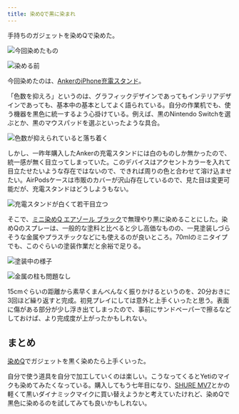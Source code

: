```yaml
---
title: 染めQで黒に染まれ
---
```

手持ちのガジェットを染めQで染めた。

![](https://lh3.googleusercontent.com/2zLkPa-VcpVIxUrbmuBKEHL0lJJNhTYAx8YYNBGp_jbeAfKO4utychuARumwu5b7LTVLVptajw8H3sCRYL2dFpp3joGHm0r_KbOfcoTKHs1Obbf9OuxirDIa7h-ZXwqMttYKg6lFtsHn-9qfBU1iRg "今回染めたもの")

![](https://lh4.googleusercontent.com/FFHWCToSRo-IpGnVrYByweFXi7fwDW8TZ8KSR5EpQImDExjfMOkdLOjLAVdxcUrE0d4yPgCOKUancfe3vNWeXs9BBxN1fIhLGslcRfwGCAoU9t2Hs9gDmGdfZIM4ScxKFeoiKn_U0CEvckhBSPJ0Yg "染める前")

今回染めたのは、[AnkerのiPhone充電スタンド](https://r7kamura.com/articles/2021-09-06-anker-iphone-stand)。

「色数を抑えろ」というのは、グラフィックデザインであってもインテリアデザインであっても、基本中の基本としてよく語られている。自分の作業机でも、使う機器を黒色に統一するよう心掛けている。例えば、黒のNintendo Switchを選ぶとか、黒のマウスパッドを選ぶといったような具合。

![](https://lh3.googleusercontent.com/XgXJjIL0UtknqA4saiyNjtbGbz3uY-A3aw4XS7PLI76aRd8qleBfYiKDeUECzPIEhJkOYuWgkz603kOfsYdstlX64JA7dVLXW9_bSFu32ldshVOkDS8PdsPnFGRwVIaGaxOxP2nUokicKlMbBt2UTw "色数が抑えられていると落ち着く")

しかし、一昨年購入したAnkerの充電スタンドには白のものしか無かったので、統一感が無く目立ってしまっていた。このデバイスはアクセントカラーを入れて目立たせたいような存在ではないので、できれば周りの色と合わせて溶け込ませたい。AirPodsケースは市販のカバーが沢山存在しているので、見た目は変更可能だが、充電スタンドはどうしようもない。

![](https://lh5.googleusercontent.com/q6ee7FE8HOhxsXbb60hI_O-dU58EQClycUr-g2W_zesfUPJLDKL9VIUL_C009gACIezGuP9Vt3fTUtFHJu6ymbxQzpKrsecDoC5ZrVmBvp2Mh3Of-HFYqpmAGBP437ifFNzPZfAj6tF5xoN8LwCZcA "充電スタンドが白くて若干目立つ")

そこで、[ミニ染めQ エアゾール ブラック](https://www.amazon.co.jp/dp/B003QMFUKO)で無理やり黒に染めることにした。染めQのスプレーは、一般的な塗料と比べると少し高価なものの、一見塗装しづらそうな金属やプラスチックなどにも使えるのが良いところ。70mlのミニタイプでも、このぐらいの塗装作業だと余裕で足りる。

![](https://lh5.googleusercontent.com/fDBLcsFJEWWAR2C00i6bnFX5dHecfiZzNkZjsWEqMJrKyNXFcT7LUjIiq7PkqUOJszarj-uA2oaBj6ROFUORqM2BCLU9-tg6S1dA9-2RhyfBhxqe2HZfWaFOChID4gtTCKWzzurECn6SPxNJLlbHcg "塗装中の様子")

![](https://lh4.googleusercontent.com/xfGyFhO3w33-WDBB1e5RXzMi2hPhwZK8o5c7yPcrW4tNqTzl7Sn-Sz2sWlW8z2OKq53YF8xMLXQr-NGpJTf-heiiajtg7yfVaVNythJV_DrilrfEE7lKHB4GLENAHwQGbhdE9XXmgU_Jx8lPK_rwcA "金属の柱も問題なし")

15cmぐらいの距離から素早くまんべんなく振りかけるというのを、20分おきに3回ほど繰り返すと完成。初見プレイにしては意外と上手くいったと思う。表面に傷がある部分が少し浮き出てしまったので、事前にサンドペーパーで擦るなどしておけば、より完成度が上がったかもしれない。

まとめ
---

[染めQ](https://www.amazon.co.jp/dp/B003QMFUKO)でガジェットを黒く染めたら上手くいった。

自分で使う道具を自分で加工していくのは楽しい。こうなってくるとYetiのマイクも染めてみたくなっている。購入してもう七年目になり、[SHURE MV7](https://www.amazon.co.jp/dp/B08KY7G1GV)とかの軽くて黒いダイナミックマイクに買い替えようかと考えていたけれど、染めQで黒色に染めるのを試してみても良いかもしれない。
